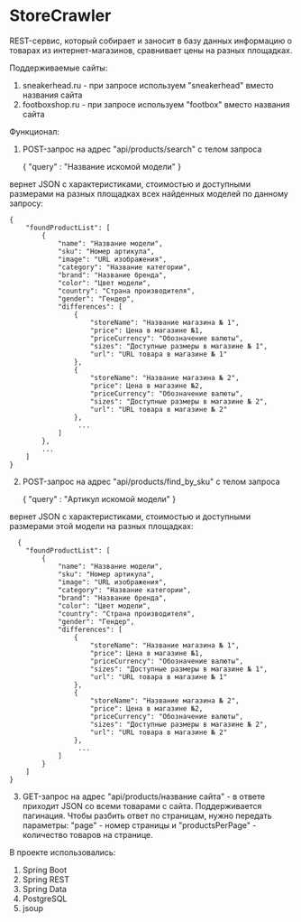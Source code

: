 # StoreCrawler
REST-сервис, который собирает и заносит в базу данных информацию о товарах из
интернет-магазинов, сравнивает цены на разных площадках.

Поддерживаемые сайты:
1. sneakerhead.ru - при запросе используем "sneakerhead" вместо
названия сайта
2. footboxshop.ru - при запросе используем "footbox" вместо названия
сайта

Функционал:
1. POST-запрос на адрес "api/products/search" с телом запроса
   

      {
         "query" : "Название искомой модели"
      }


вернет JSON с характеристиками, стоимостью и доступными размерами на разных площадках всех
найденных моделей по данному запросу:

    {
        "foundProductList": [
            {
                "name": "Название модели",
                "sku": "Номер артикула",
                "image": "URL изображения",
                "category": "Название категории",
                "brand": "Название бренда",
                "color": "Цвет модели",
                "country": "Страна производителя",
                "gender": "Гендер",
                "differences": [
                    {
                        "storeName": "Название магазина № 1",
                        "price": Цена в магазине №1,
                        "priceCurrency": "Обозначение валюты",
                        "sizes": "Доступные размеры в магазине № 1",
                        "url": "URL товара в магазине № 1"
                    },
                    {
                        "storeName": "Название магазина № 2",
                        "price": Цена в магазине №2,
                        "priceCurrency": "Обозначение валюты",
                        "sizes": "Доступные размеры в магазине № 2",
                        "url": "URL товара в магазине № 2"
                    },
                     ...
                ]
            },
            ...
        ]
    }

2. POST-запрос на адрес "api/products/find_by_sku" с телом запроса


      {
         "query" : "Артикул искомой модели"
      }


вернет JSON с характеристиками, стоимостью и доступными размерами этой модели на разных
площадках:

      {
        "foundProductList": [
            {
                "name": "Название модели",
                "sku": "Номер артикула",
                "image": "URL изображения",
                "category": "Название категории",
                "brand": "Название бренда",
                "color": "Цвет модели",
                "country": "Страна производителя",
                "gender": "Гендер",
                "differences": [
                    {
                        "storeName": "Название магазина № 1",
                        "price": Цена в магазине №1,
                        "priceCurrency": "Обозначение валюты",
                        "sizes": "Доступные размеры в магазине № 1",
                        "url": "URL товара в магазине № 1"
                    },
                    {
                        "storeName": "Название магазина № 2",
                        "price": Цена в магазине №2,
                        "priceCurrency": "Обозначение валюты",
                        "sizes": "Доступные размеры в магазине № 2",
                        "url": "URL товара в магазине № 2"
                    },
                     ...
                ]
            }
        ]
    }

3. GET-запрос на адрес "api/products/название сайта" - в ответе
   приходит JSON со всеми товарами с сайта. Поддерживается пагинация. Чтобы
   разбить ответ по страницам, нужно передать параметры: "page" - номер
   страницы и "productsPerPage" - количество товаров на странице.

В проекте использовались:
1. Spring Boot
2. Spring REST
3. Spring Data
4. PostgreSQL
5. jsoup